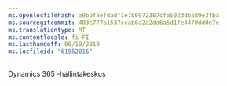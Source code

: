 ```yaml
---
ms.openlocfilehash: a9bbfaefdadf1e7b6972387cfa502ddba89e3fba
ms.sourcegitcommit: 483c777a1537ccab6a2a2da6a5d1fe4470dd0e7e
ms.translationtype: MT
ms.contentlocale: fi-FI
ms.lasthandoff: 06/19/2019
ms.locfileid: "61552016"
---
```

Dynamics 365 -hallintakeskus